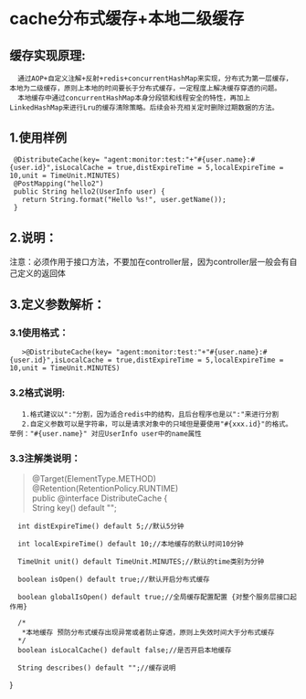 # **cache分布式缓存+本地二级缓存**   
## **缓存实现原理:**      
      通过AOP+自定义注解+反射+redis+concurrentHashMap来实现，分布式为第一层缓存，本地为二级缓存，原则上本地的时间要长于分布式缓存，一定程度上解决缓存穿透的问题。   
      本地缓存中通过concurrentHashMap本身分段锁和线程安全的特性，再加上LinkedHashMap来进行Lru的缓存清除策略。后续会补充相关定时删除过期数据的方法。   


## 1.使用样例
     @DistributeCache(key= "agent:monitor:test:"+"#{user.name}:#{user.id}",isLocalCache = true,distExpireTime = 5,localExpireTime = 10,unit = TimeUnit.MINUTES)   
     @PostMapping("hello2")   
     public String hello2(UserInfo user) {   
       return String.format("Hello %s!", user.getName());   
     }     
    
    
## 2.说明：   
   注意：必须作用于接口方法，不要加在controller层，因为controller层一般会有自己定义的返回体   
   
   
## 3.定义参数解析：   
   ### 3.1使用格式：   
       >@DistributeCache(key= "agent:monitor:test:"+"#{user.name}:#{user.id}",isLocalCache = true,distExpireTime = 5,localExpireTime = 10,unit = TimeUnit.MINUTES)   
   ### 3.2格式说明:      
       1.格式建议以":"分割，因为适合redis中的结构，且后台程序也是以":"来进行分割     
       2.自定义参数可以是字符串，可以是请求对象中的只域但是要使用"#{xxx.id}"的格式。举例："#{user.name}" 对应UserInfo user中的name属性      
   ### 3.3注解类说明：                
   >@Target(ElementType.METHOD)   
   @Retention(RetentionPolicy.RUNTIME)   
   public @interface DistributeCache {   
      String key() default "";   

      int distExpireTime() default 5;//默认5分钟   

      int localExpireTime() default 10;//本地缓存的默认时间10分钟   

      TimeUnit unit() default TimeUnit.MINUTES;//默认的time类别为分钟   

      boolean isOpen() default true;//默认开启分布式缓存   

      boolean globalIsOpen() default true;//全局缓存配置配置 {对整个服务层接口起作用}   

      /*
       *本地缓存 预防分布式缓存出现异常或者防止穿透，原则上失效时间大于分布式缓存   
      */
      boolean isLocalCache() default false;//是否开启本地缓存   

      String describes() default "";//缓存说明   
   }   
